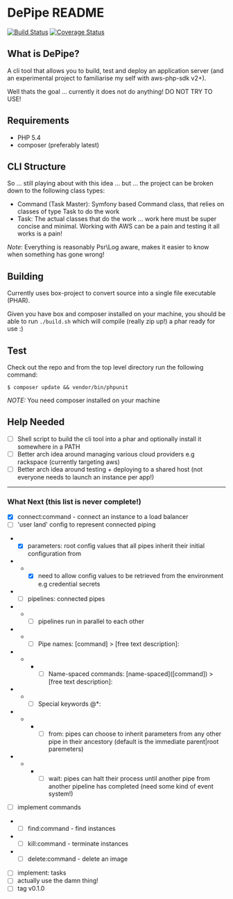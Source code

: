 DePipe README
===========

[![Build Status](https://travis-ci.org/renegare/depipe.png?branch=master)](https://travis-ci.org/renegare/depipe)
[![Coverage Status](https://coveralls.io/repos/renegare/depipe/badge.png)](https://coveralls.io/r/renegare/depipe)

What is DePipe?
-------------

A cli tool that allows you to build, test and deploy an application server (and an experimental project to familiarise my self with aws-php-sdk v2+).

Well thats the goal ... currently it does not do anything! DO NOT TRY TO USE!

Requirements
------------

* PHP 5.4
* composer (preferably latest)

CLI Structure
-------------

So ... still playing about with this idea ... but ... the project can be broken down to the following class types:

* Command (Task Master): Symfony based Command class, that relies on classes of type Task to do the work
* Task: The actual classes that do the work ... work here must be super concise and minimal. Working with AWS can be a pain and testing it all works is a pain!

*Note*: Everything is reasonably Psr\Log aware, makes it easier to know when something has gone wrong!

Building
--------

Currently uses box-project to convert source into a single file executable (PHAR).

Given you have box and composer installed on your machine, you should be able to run ```./build.sh``` which will
compile (really zip up!) a phar ready for use :)

Test
----

Check out the repo and from the top level directory run the following command:
```
$ composer update && vendor/bin/phpunit
```

*NOTE:* You need composer installed on your machine

Help Needed
-----------

- [ ] Shell script to build the cli tool into a phar and optionally install it somewhere in a PATH
- [ ] Better arch idea around managing various cloud providers e.g rackspace (currently targeting aws)
- [ ] Better arch idea around testing + deploying to a shared host (not everyone needs to launch an instance per app!)

----------------------
### What Next (this list is never complete!)

- [x] connect:command - connect an instance to a load balancer
- [ ] 'user land' config to represent connected piping
- - [x] parameters: root config values that all pipes inherit their initial configuration from
- -  - [x] need to allow config values to be retrieved from the environment e.g credential secrets
- - [ ] pipelines: connected pipes
- - - [ ] pipelines run in parallel to each other
- - - [ ] Pipe names: [command] > [free text description]:
- - - - [ ] Name-spaced commands: [name-spaced]\([command]) > [free text description]:
- - - [ ] Special keywords @*:
- - - - [ ] from: pipes can choose to inherit parameters from any other pipe in their ancestory (default is the immediate parent|root paremeters)
- - - - [ ] wait: pipes can halt their process until another pipe from another pipeline has completed (need some kind of event system!)
- [ ] implement commands
- - [ ] find:command - find instances
- - [ ] kill:command - terminate instances
- - [ ] delete:command - delete an image
- [ ] implement: tasks
- [ ] actually use the damn thing!
- [ ] tag v0.1.0
